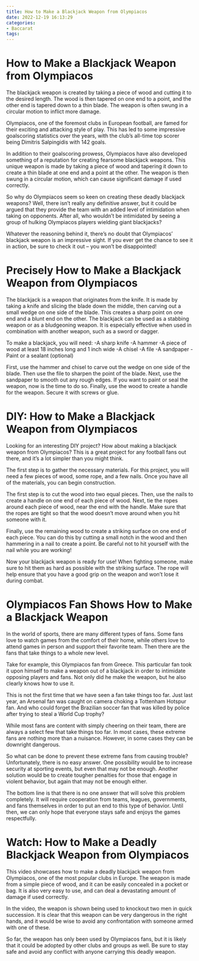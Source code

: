 ```yaml
---
title: How to Make a Blackjack Weapon from Olympiacos 
date: 2022-12-19 16:13:29
categories:
- Baccarat
tags:
---
```



#  How to Make a Blackjack Weapon from Olympiacos 

The blackjack weapon is created by taking a piece of wood and cutting it to the desired length. The wood is then tapered on one end to a point, and the other end is tapered down to a thin blade. The weapon is often swung in a circular motion to inflict more damage.

Olympiacos, one of the foremost clubs in European football, are famed for their exciting and attacking style of play. This has led to some impressive goalscoring statistics over the years, with the club’s all-time top scorer being Dimitris Salpingidis with 142 goals. 

In addition to their goalscoring prowess, Olympiacos have also developed something of a reputation for creating fearsome blackjack weapons. This unique weapon is made by taking a piece of wood and tapering it down to create a thin blade at one end and a point at the other. The weapon is then swung in a circular motion, which can cause significant damage if used correctly. 

So why do Olympiacos seem so keen on creating these deadly blackjack weapons? Well, there isn’t really any definitive answer, but it could be argued that they provide the team with an added level of intimidation when taking on opponents. After all, who wouldn’t be intimidated by seeing a group of hulking Olympiacos players wielding giant blackjacks? 

Whatever the reasoning behind it, there’s no doubt that Olympiacos’ blackjack weapon is an impressive sight. If you ever get the chance to see it in action, be sure to check it out – you won’t be disappointed!

#  Precisely How to Make a Blackjack Weapon from Olympiacos 

The blackjack is a weapon that originates from the knife. It is made by taking a knife and slicing the blade down the middle, then carving out a small wedge on one side of the blade. This creates a sharp point on one end and a blunt end on the other. The blackjack can be used as a stabbing weapon or as a bludgeoning weapon. It is especially effective when used in combination with another weapon, such as a sword or dagger.

To make a blackjack, you will need: 
-A sharp knife
-A hammer
-A piece of wood at least 18 inches long and 1 inch wide
-A chisel
-A file
-A sandpaper
-Paint or a sealant (optional)

First, use the hammer and chisel to carve out the wedge on one side of the blade. Then use the file to sharpen the point of the blade. Next, use the sandpaper to smooth out any rough edges. If you want to paint or seal the weapon, now is the time to do so. Finally, use the wood to create a handle for the weapon. Secure it with screws or glue.

#  DIY: How to Make a Blackjack Weapon from Olympiacos 

Looking for an interesting DIY project? How about making a blackjack weapon from Olympiacos? This is a great project for any football fans out there, and it’s a lot simpler than you might think.

The first step is to gather the necessary materials. For this project, you will need a few pieces of wood, some rope, and a few nails. Once you have all of the materials, you can begin construction.

The first step is to cut the wood into two equal pieces. Then, use the nails to create a handle on one end of each piece of wood. Next, tie the ropes around each piece of wood, near the end with the handle. Make sure that the ropes are tight so that the wood doesn’t move around when you hit someone with it.

Finally, use the remaining wood to create a striking surface on one end of each piece. You can do this by cutting a small notch in the wood and then hammering in a nail to create a point. Be careful not to hit yourself with the nail while you are working!

Now your blackjack weapon is ready for use! When fighting someone, make sure to hit them as hard as possible with the striking surface. The rope will help ensure that you have a good grip on the weapon and won’t lose it during combat.

#  Olympiacos Fan Shows How to Make a Blackjack Weapon 

In the world of sports, there are many different types of fans. Some fans love to watch games from the comfort of their home, while others love to attend games in person and support their favorite team. Then there are the fans that take things to a whole new level.

Take for example, this Olympiacos fan from Greece. This particular fan took it upon himself to make a weapon out of a blackjack in order to intimidate opposing players and fans. Not only did he make the weapon, but he also clearly knows how to use it.

This is not the first time that we have seen a fan take things too far. Just last year, an Arsenal fan was caught on camera choking a Tottenham Hotspur fan. And who could forget the Brazilian soccer fan that was killed by police after trying to steal a World Cup trophy?

While most fans are content with simply cheering on their team, there are always a select few that take things too far. In most cases, these extreme fans are nothing more than a nuisance. However, in some cases they can be downright dangerous.

So what can be done to prevent these extreme fans from causing trouble? Unfortunately, there is no easy answer. One possibility would be to increase security at sporting events, but even that may not be enough. Another solution would be to create tougher penalties for those that engage in violent behavior, but again that may not be enough either.

The bottom line is that there is no one answer that will solve this problem completely. It will require cooperation from teams, leagues, governments, and fans themselves in order to put an end to this type of behavior. Until then, we can only hope that everyone stays safe and enjoys the games respectfully.

#  Watch: How to Make a Deadly Blackjack Weapon from Olympiacos

This video showcases how to make a deadly blackjack weapon from Olympiacos, one of the most popular clubs in Europe. The weapon is made from a simple piece of wood, and it can be easily concealed in a pocket or bag. It is also very easy to use, and can deal a devastating amount of damage if used correctly.

In the video, the weapon is shown being used to knockout two men in quick succession. It is clear that this weapon can be very dangerous in the right hands, and it would be wise to avoid any confrontation with someone armed with one of these.

So far, the weapon has only been used by Olympiacos fans, but it is likely that it could be adopted by other clubs and groups as well. Be sure to stay safe and avoid any conflict with anyone carrying this deadly weapon.